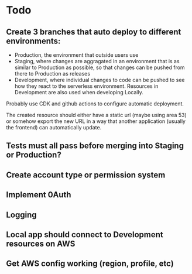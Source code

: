 # Todo
## Create 3 branches that auto deploy to different environments:
  - Production, the environment that outside users use
  - Staging, where changes are aggragated in an environment that is as similar to Production as possible, so that changes can be pushed from there to Production as releases
  - Development, where individual changes to code can be pushed to see how they react to the serverless environment. Resources in Development are also used when developing Locally.

Probably use CDK and github actions to configure automatic deployment.

The created resource should either have a static url (maybe using area 53) or somehow export the new URL in a way that another application (usually the frontend) can automatically update.

## Tests must all pass before merging into Staging or Production?

## Create account type or permission system

## Implement 0Auth

## Logging

## Local app should connect to Development resources on AWS

## Get AWS config working (region, profile, etc)